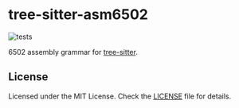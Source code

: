 # tree-sitter-asm6502

![tests](https://github.com/babasbot/tree-sitter-asm6502/actions/workflows/tests.yml/badge.svg?branch=main)

6502 assembly grammar for [tree-sitter](https://github.com/tree-sitter/tree-sitter).

## License

Licensed under the MIT License. Check the [LICENSE](LICENSE.txt) file for details.

